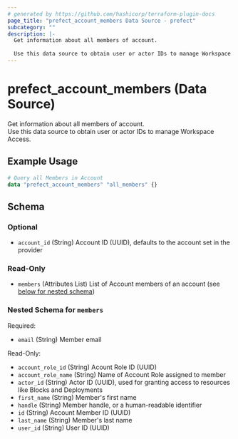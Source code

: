 ```yaml
---
# generated by https://github.com/hashicorp/terraform-plugin-docs
page_title: "prefect_account_members Data Source - prefect"
subcategory: ""
description: |-
  Get information about all members of account.
  
  Use this data source to obtain user or actor IDs to manage Workspace Access.
---
```


# prefect_account_members (Data Source)

Get information about all members of account.
<br>
Use this data source to obtain user or actor IDs to manage Workspace Access.

## Example Usage

```terraform
# Query all Members in Account
data "prefect_account_members" "all_members" {}
```

<!-- schema generated by tfplugindocs -->
## Schema

### Optional

- `account_id` (String) Account ID (UUID), defaults to the account set in the provider

### Read-Only

- `members` (Attributes List) List of Account members of an account (see [below for nested schema](#nestedatt--members))

<a id="nestedatt--members"></a>
### Nested Schema for `members`

Required:

- `email` (String) Member email

Read-Only:

- `account_role_id` (String) Acount Role ID (UUID)
- `account_role_name` (String) Name of Account Role assigned to member
- `actor_id` (String) Actor ID (UUID), used for granting access to resources like Blocks and Deployments
- `first_name` (String) Member's first name
- `handle` (String) Member handle, or a human-readable identifier
- `id` (String) Account Member ID (UUID)
- `last_name` (String) Member's last name
- `user_id` (String) User ID (UUID)
